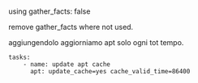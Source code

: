 ###

using
gather_facts: false

remove gather_facts where not used.


aggiungendolo aggiorniamo apt solo ogni tot tempo.
```
tasks:
    - name: update apt cache
      apt: update_cache=yes cache_valid_time=86400

```